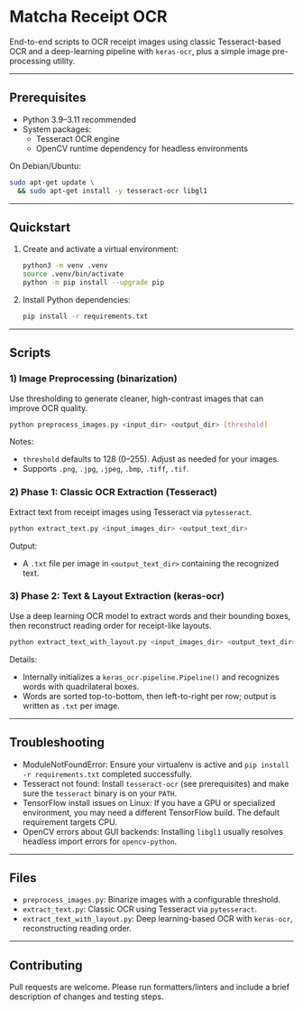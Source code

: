 # Matcha Receipt OCR

End-to-end scripts to OCR receipt images using classic Tesseract-based OCR and a deep-learning pipeline with `keras-ocr`, plus a simple image pre-processing utility.

---

## Prerequisites

- Python 3.9–3.11 recommended
- System packages:
  - Tesseract OCR engine
  - OpenCV runtime dependency for headless environments

On Debian/Ubuntu:
```bash
sudo apt-get update \
  && sudo apt-get install -y tesseract-ocr libgl1
```

---

## Quickstart

1. Create and activate a virtual environment:
   ```bash
   python3 -m venv .venv
   source .venv/bin/activate
   python -m pip install --upgrade pip
   ```
2. Install Python dependencies:
   ```bash
   pip install -r requirements.txt
   ```

---

## Scripts

### 1) Image Preprocessing (binarization)

Use thresholding to generate cleaner, high-contrast images that can improve OCR quality.

```bash
python preprocess_images.py <input_dir> <output_dir> [threshold]
```

Notes:
- `threshold` defaults to 128 (0–255). Adjust as needed for your images.
- Supports `.png`, `.jpg`, `.jpeg`, `.bmp`, `.tiff`, `.tif`.

### 2) Phase 1: Classic OCR Extraction (Tesseract)

Extract text from receipt images using Tesseract via `pytesseract`.

```bash
python extract_text.py <input_images_dir> <output_text_dir>
```

Output:
- A `.txt` file per image in `<output_text_dir>` containing the recognized text.

### 3) Phase 2: Text & Layout Extraction (keras-ocr)

Use a deep learning OCR model to extract words and their bounding boxes, then reconstruct reading order for receipt-like layouts.

```bash
python extract_text_with_layout.py <input_images_dir> <output_text_dir>
```

Details:
- Internally initializes a `keras_ocr.pipeline.Pipeline()` and recognizes words with quadrilateral boxes.
- Words are sorted top-to-bottom, then left-to-right per row; output is written as `.txt` per image.

---

## Troubleshooting

- ModuleNotFoundError: Ensure your virtualenv is active and `pip install -r requirements.txt` completed successfully.
- Tesseract not found: Install `tesseract-ocr` (see prerequisites) and make sure the `tesseract` binary is on your `PATH`.
- TensorFlow install issues on Linux: If you have a GPU or specialized environment, you may need a different TensorFlow build. The default requirement targets CPU.
- OpenCV errors about GUI backends: Installing `libgl1` usually resolves headless import errors for `opencv-python`.

---

## Files

- `preprocess_images.py`: Binarize images with a configurable threshold.
- `extract_text.py`: Classic OCR using Tesseract via `pytesseract`.
- `extract_text_with_layout.py`: Deep learning-based OCR with `keras-ocr`, reconstructing reading order.

---

## Contributing

Pull requests are welcome. Please run formatters/linters and include a brief description of changes and testing steps.
